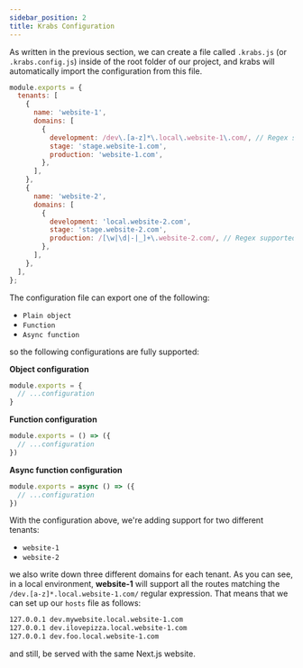 ```yaml
---
sidebar_position: 2
title: Krabs Configuration
---
```


As written in the previous section, we can create a file called `.krabs.js` (or `.krabs.config.js`) inside of the root folder of our project, and krabs will automatically import the configuration from this file.

```javascript
module.exports = {
  tenants: [
    {
      name: 'website-1',
      domains: [
        {
          development: /dev\.[a-z]*\.local\.website-1\.com/, // Regex supported!
          stage: 'stage.website-1.com',
          production: 'website-1.com',
        },
      ],
    },
    {
      name: 'website-2',
      domains: [
        {
          development: 'local.website-2.com',
          stage: 'stage.website-2.com',
          production: /[\w|\d|-|_]+\.website-2.com/, // Regex supported!
        },
      ],
    },
  ],
};
```

The configuration file can export one of the following:

- `Plain object`
- `Function`
- `Async function`

so the following configurations are fully supported:

**Object configuration**
```javascript
module.exports = {
  // ...configuration
}
```

**Function configuration**
```javascript
module.exports = () => ({
  // ...configuration
})
```

**Async function configuration**
```javascript
module.exports = async () => ({
  // ...configuration
})
```

With the configuration above, we're adding support for two different tenants:

- `website-1`
- `website-2`

we also write down three different domains for each tenant.
As you can see, in a local environment, **website-1** will support all the routes matching  the `/dev.[a-z]*.local.website-1.com/` regular expression.
That means that we can set up our `hosts` file as follows:

```txt
127.0.0.1 dev.mywebsite.local.website-1.com
127.0.0.1 dev.ilovepizza.local.website-1.com
127.0.0.1 dev.foo.local.website-1.com
```

and still, be served with the same Next.js website.